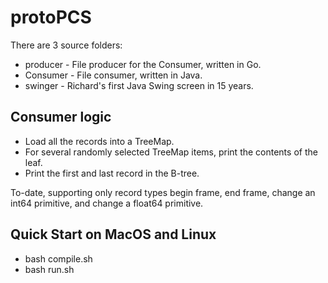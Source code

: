 # protoPCS

There are 3 source folders:
* producer - File producer for the Consumer, written in Go.
* Consumer - File consumer, written in Java.
* swinger - Richard's first Java Swing screen in 15 years.

## Consumer logic

* Load all the records into a TreeMap.
* For several randomly selected TreeMap items, print the contents of the leaf.
* Print the first and last record in the B-tree.

To-date, supporting only record types begin frame, end frame, change an int64 primitive, and change a float64 primitive.

## Quick Start on MacOS and Linux

* bash compile.sh
* bash run.sh
